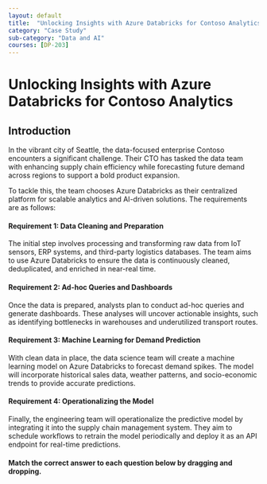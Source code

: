```yaml
---
layout: default
title:  "Unlocking Insights with Azure Databricks for Contoso Analytics"
category: "Case Study"
sub-category: "Data and AI"
courses: [DP-203]
---
```

# Unlocking Insights with Azure Databricks for Contoso Analytics

## Introduction
In the vibrant city of Seattle, the data-focused enterprise Contoso encounters a significant challenge. Their CTO has tasked the data team with enhancing supply chain efficiency while forecasting future demand across regions to support a bold product expansion.

To tackle this, the team chooses Azure Databricks as their centralized platform for scalable analytics and AI-driven solutions. The requirements are as follows:

#### Requirement 1: Data Cleaning and Preparation
The initial step involves processing and transforming raw data from IoT sensors, ERP systems, and third-party logistics databases. The team aims to use Azure Databricks to ensure the data is continuously cleaned, deduplicated, and enriched in near-real time.

#### Requirement 2: Ad-hoc Queries and Dashboards
Once the data is prepared, analysts plan to conduct ad-hoc queries and generate dashboards. These analyses will uncover actionable insights, such as identifying bottlenecks in warehouses and underutilized transport routes.

#### Requirement 3: Machine Learning for Demand Prediction
With clean data in place, the data science team will create a machine learning model on Azure Databricks to forecast demand spikes. The model will incorporate historical sales data, weather patterns, and socio-economic trends to provide accurate predictions.

#### Requirement 4: Operationalizing the Model
Finally, the engineering team will operationalize the predictive model by integrating it into the supply chain management system. They aim to schedule workflows to retrain the model periodically and deploy it as an API endpoint for real-time predictions.

#### Match the correct answer to each question below by dragging and dropping.

<html lang="en">
<head>
    <meta charset="UTF-8">
    <meta name="viewport" content="width=device-width, initial-scale=1.0">
    <title>Drag and Drop Text Example</title>
    <style>

        .draggable-text {
            display: inline-block;
            margin: 10px;
            padding: 10px 20px;
            border: 2px solid #ccc;
            border-radius: 5px;
            background-color: #fff;
            cursor: pointer;
            box-shadow: 0 4px 6px rgba(0, 0, 0, 0.1);
            transition: background-color 0.3s, transform 0.3s;
        }
        .draggable-text:hover {
            background-color: #e0e0e0;
            transform: scale(1.05);
        }
        .drop-area {
            width: 300px;
            height: 50px;
            border: 2px dashed #ccc;
            border-radius: 5px;
            margin: 10px;
            display: inline-block;
            vertical-align: top;
            background-color: #fafafa;
            box-shadow: 0 4px 6px rgba(0, 0, 0, 0.1);
            transition: background-color 0.3s, border-color 0.3s;
        }
        .drop-area:hover {
            background-color: #f0f0f0;
            border-color: #bbb;
        }
        .drop-area.correct {
            background-color: #d4edda;
            border-color: #c3e6cb;
        }
        .drop-area.incorrect {
            background-color: #f8d7da;
            border-color: #f5c6cb;
        }
        #message {
            font-size: 1.2em;
            margin-top: 20px;
            padding: 10px;
            border-radius: 5px;
            display: inline-block;
        }
    #message.correct {
            color: #155724;
            background-color: #d4edda;
            border: 1px solid #c3e6cb;
    }
    #message.incorrect {
            color: #721c24;
            background-color: #f8d7da;
            border: 1px solid #f5c6cb;
    }
    </style>
</head>
<body>
    <div>
        <div class="draggable-text" draggable="true" ondragstart="drag(event)" id="azureDataFabrics">SQL Warehouse</div>
        <div class="draggable-text" draggable="true" ondragstart="drag(event)" id="azureSynapse">MLFlow experiment</div>
        <div class="draggable-text" draggable="true" ondragstart="drag(event)" id="crmSocialSales">Databricks Job</div>
        <div class="draggable-text" draggable="true" ondragstart="drag(event)" id="azurePurview">Delta Live Table</div>
        <div class="draggable-text" draggable="true" ondragstart="drag(event)" id="synapseSpark">Notebook</div>
    </div>
    <div>
        <p>Which Azure Databricks functionality should be used for Requirement 1</p>
        <div class="drop-area" ondrop="drop(event)" ondragover="allowDrop(event)" data-answer="azurePurview"></div>
    </div>
    <div>
        <p>Which Azure Databricks functionality should be used for Requirement 2?</p>
        <div class="drop-area" ondrop="drop(event)" ondragover="allowDrop(event)" data-answer="azureDataFabrics"></div>
    </div>
    <div>
        <p>Which Azure Databricks functionality should be used for Requirement 3?</p>
        <div class="drop-area" ondrop="drop(event)" ondragover="allowDrop(event)" data-answer="azureSynapse"></div>
    </div>
    <div>
        <p>Which Azure Databricks functionality should be used for Requirement 4?</p>
        <div class="drop-area" ondrop="drop(event)" ondragover="allowDrop(event)" data-answer="crmSocialSales"></div>
    </div>
   
    <p id="message"></p>

    <script>
        function allowDrop(event) {
            event.preventDefault();
        }

        function drag(event) {
            event.dataTransfer.setData("text", event.target.id);
        }

        function drop(event) {
            event.preventDefault();
            var data = event.dataTransfer.getData("text");
            var draggedElement = document.getElementById(data);
            var dropAreaAnswer = event.target.getAttribute("data-answer");

            if (draggedElement.id === dropAreaAnswer) {
                event.target.appendChild(draggedElement);
                event.target.classList.add("correct");
                event.target.classList.remove("incorrect");
                var messageElement = document.getElementById("message");
                messageElement.innerText = "Correct!";
                messageElement.classList.add("correct");
                messageElement.classList.remove("incorrect");
            } else {
                event.target.classList.add("incorrect");
                event.target.classList.remove("correct");
                var messageElement = document.getElementById("message");
                messageElement.innerText = "Error: Incorrect match.";
                messageElement.classList.add("incorrect");
                messageElement.classList.remove("correct");
            }
        }
    </script>
</body>
</html>
